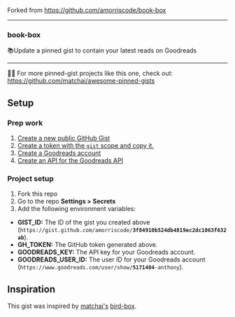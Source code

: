 Forked from https://github.com/amorriscode/book-box

---

<p align="left">
  <h3 align="left">book-box</h3>
  <p align="left">📚Update a pinned gist to contain your latest reads on Goodreads</p>
</p>

---

📌✨ For more pinned-gist projects like this one, check out: https://github.com/matchai/awesome-pinned-gists

## Setup

### Prep work

1. [Create a new public GitHub Gist](https://gist.github.com/)
2. [Create a token with the `gist` scope and copy it.](https://github.com/settings/tokens/new)
3. [Create a Goodreads account](https://www.goodreads.com/user/sign_up)
4. [Create an API for the Goodreads API](https://www.goodreads.com/api/keys)

### Project setup

1. Fork this repo
2. Go to the repo **Settings > Secrets**
3. Add the following environment variables:
  - **GIST_ID:** The ID of the gist you created above (`https://gist.github.com/amorriscode/`**`3f84910b524db4819ec2dc1063f632ab`**).
  - **GH_TOKEN:** The GitHub token generated above.
  - **GOODREADS_KEY:** The API key for your Goodreads account.
  - **GOODREADS_USER_ID:** The user ID for your Goodreads account (`https://www.goodreads.com/user/show/`**`5171404`**`-anthony`).

## Inspiration

This gist was inspired by [matchai's](https://github.com/matchai) [bird-box](https://github.com/matchai/bird-box).

